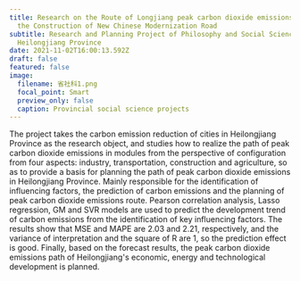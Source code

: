 ```yaml
---
title: Research on the Route of Longjiang peak carbon dioxide emissions Based on
  the Construction of New Chinese Modernization Road
subtitle: Research and Planning Project of Philosophy and Social Sciences in
  Heilongjiang Province
date: 2021-11-02T16:00:13.592Z
draft: false
featured: false
image:
  filename: 省社科1.png
  focal_point: Smart
  preview_only: false
  caption: Provincial social science projects
---
```

The project takes the carbon emission reduction of cities in Heilongjiang Province as the research object, and studies how to realize the path of peak carbon dioxide emissions in modules from the perspective of configuration from four aspects: industry, transportation, construction and agriculture, so as to provide a basis for planning the path of peak carbon dioxide emissions in Heilongjiang Province. Mainly responsible for the identification of influencing factors, the prediction of carbon emissions and the planning of peak carbon dioxide emissions route. Pearson correlation analysis, Lasso regression, GM and SVR models are used to predict the development trend of carbon emissions from the identification of key influencing factors. The results show that MSE and MAPE are 2.03 and 2.21, respectively, and the variance of interpretation and the square of R are 1, so the prediction effect is good. Finally, based on the forecast results, the peak carbon dioxide emissions path of Heilongjiang's economic, energy and technological development is planned.